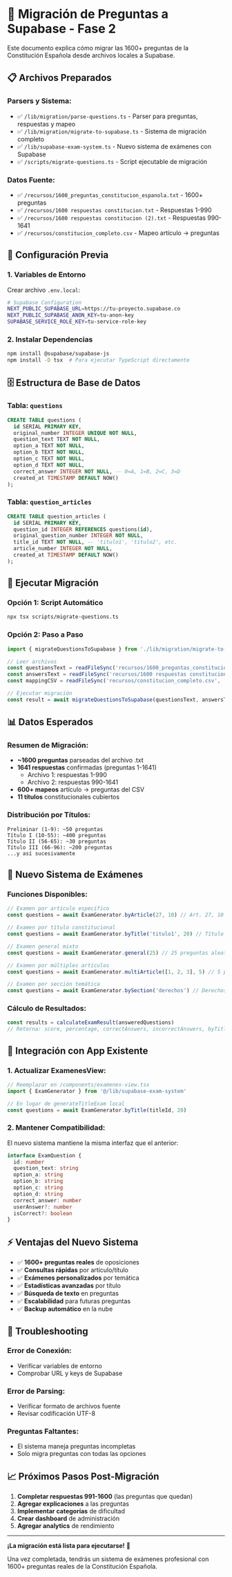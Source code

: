 # 🚀 Migración de Preguntas a Supabase - Fase 2

Este documento explica cómo migrar las 1600+ preguntas de la Constitución Española desde archivos locales a Supabase.

## 📋 **Archivos Preparados**

### **Parsers y Sistema:**
- ✅ `/lib/migration/parse-questions.ts` - Parser para preguntas, respuestas y mapeo
- ✅ `/lib/migration/migrate-to-supabase.ts` - Sistema de migración completo
- ✅ `/lib/supabase-exam-system.ts` - Nuevo sistema de exámenes con Supabase
- ✅ `/scripts/migrate-questions.ts` - Script ejecutable de migración

### **Datos Fuente:**
- ✅ `/recursos/1600_preguntas_constitucion_espanola.txt` - 1600+ preguntas
- ✅ `/recursos/1600 respuestas constitucion.txt` - Respuestas 1-990
- ✅ `/recursos/1600 respuestas constitucion (2).txt` - Respuestas 990-1641
- ✅ `/recursos/constitucion_completo.csv` - Mapeo artículo → preguntas

## 🔧 **Configuración Previa**

### **1. Variables de Entorno**

Crear archivo `.env.local`:

```bash
# Supabase Configuration
NEXT_PUBLIC_SUPABASE_URL=https://tu-proyecto.supabase.co
NEXT_PUBLIC_SUPABASE_ANON_KEY=tu-anon-key
SUPABASE_SERVICE_ROLE_KEY=tu-service-role-key
```

### **2. Instalar Dependencias**

```bash
npm install @supabase/supabase-js
npm install -D tsx  # Para ejecutar TypeScript directamente
```

## 🗄️ **Estructura de Base de Datos**

### **Tabla: `questions`**
```sql
CREATE TABLE questions (
  id SERIAL PRIMARY KEY,
  original_number INTEGER UNIQUE NOT NULL,
  question_text TEXT NOT NULL,
  option_a TEXT NOT NULL,
  option_b TEXT NOT NULL,
  option_c TEXT NOT NULL,
  option_d TEXT NOT NULL,
  correct_answer INTEGER NOT NULL, -- 0=A, 1=B, 2=C, 3=D
  created_at TIMESTAMP DEFAULT NOW()
);
```

### **Tabla: `question_articles`**
```sql
CREATE TABLE question_articles (
  id SERIAL PRIMARY KEY,
  question_id INTEGER REFERENCES questions(id),
  original_question_number INTEGER NOT NULL,
  title_id TEXT NOT NULL, -- 'titulo1', 'titulo2', etc.
  article_number INTEGER NOT NULL,
  created_at TIMESTAMP DEFAULT NOW()
);
```

## 🚀 **Ejecutar Migración**

### **Opción 1: Script Automático**

```bash
npx tsx scripts/migrate-questions.ts
```

### **Opción 2: Paso a Paso**

```typescript
import { migrateQuestionsToSupabase } from './lib/migration/migrate-to-supabase'

// Leer archivos
const questionsText = readFileSync('recursos/1600_preguntas_constitucion_espanola.txt', 'utf-8')
const answersText = readFileSync('recursos/1600 respuestas constitucion.txt', 'utf-8')
const mappingCSV = readFileSync('recursos/constitucion_completo.csv', 'utf-8')

// Ejecutar migración
const result = await migrateQuestionsToSupabase(questionsText, answersText, mappingCSV)
```

## 📊 **Datos Esperados**

### **Resumen de Migración:**
- **~1600 preguntas** parseadas del archivo .txt
- **1641 respuestas** confirmadas (preguntas 1-1641)
  - Archivo 1: respuestas 1-990
  - Archivo 2: respuestas 990-1641
- **600+ mapeos** artículo → preguntas del CSV
- **11 títulos** constitucionales cubiertos

### **Distribución por Títulos:**
```
Preliminar (1-9): ~50 preguntas
Título I (10-55): ~400 preguntas
Título II (56-65): ~30 preguntas
Título III (66-96): ~200 preguntas
...y así sucesivamente
```

## 🎯 **Nuevo Sistema de Exámenes**

### **Funciones Disponibles:**

```typescript
// Examen por artículo específico
const questions = await ExamGenerator.byArticle(27, 10) // Art. 27, 10 preguntas

// Examen por título constitucional
const questions = await ExamGenerator.byTitle('titulo1', 20) // Título I, 20 preguntas

// Examen general mixto
const questions = await ExamGenerator.general(25) // 25 preguntas aleatorias

// Examen por múltiples artículos
const questions = await ExamGenerator.multiArticle([1, 2, 3], 5) // 5 preguntas c/u

// Examen por sección temática
const questions = await ExamGenerator.bySection('derechos') // Derechos fundamentales
```

### **Cálculo de Resultados:**

```typescript
const results = calculateExamResult(answeredQuestions)
// Retorna: score, percentage, correctAnswers, incorrectAnswers, byTitle
```

## 🔄 **Integración con App Existente**

### **1. Actualizar ExamenesView:**

```typescript
// Reemplazar en /components/examenes-view.tsx
import { ExamGenerator } from '@/lib/supabase-exam-system'

// En lugar de generateTitleExam local
const questions = await ExamGenerator.byTitle(titleId, 20)
```

### **2. Mantener Compatibilidad:**

El nuevo sistema mantiene la misma interfaz que el anterior:

```typescript
interface ExamQuestion {
  id: number
  question_text: string
  option_a: string
  option_b: string
  option_c: string
  option_d: string
  correct_answer: number
  userAnswer?: number
  isCorrect?: boolean
}
```

## ⚡ **Ventajas del Nuevo Sistema**

- ✅ **1600+ preguntas reales** de oposiciones
- ✅ **Consultas rápidas** por artículo/título
- ✅ **Exámenes personalizados** por temática
- ✅ **Estadísticas avanzadas** por título
- ✅ **Búsqueda de texto** en preguntas
- ✅ **Escalabilidad** para futuras preguntas
- ✅ **Backup automático** en la nube

## 🚨 **Troubleshooting**

### **Error de Conexión:**
- Verificar variables de entorno
- Comprobar URL y keys de Supabase

### **Error de Parsing:**
- Verificar formato de archivos fuente
- Revisar codificación UTF-8

### **Preguntas Faltantes:**
- El sistema maneja preguntas incompletas
- Solo migra preguntas con todas las opciones

## 📈 **Próximos Pasos Post-Migración**

1. **Completar respuestas 991-1600** (las preguntas que quedan)
2. **Agregar explicaciones** a las preguntas
3. **Implementar categorías** de dificultad
4. **Crear dashboard** de administración
5. **Agregar analytics** de rendimiento

---

**¡La migración está lista para ejecutarse!** 🎉

Una vez completada, tendrás un sistema de exámenes profesional con 1600+ preguntas reales de la Constitución Española.